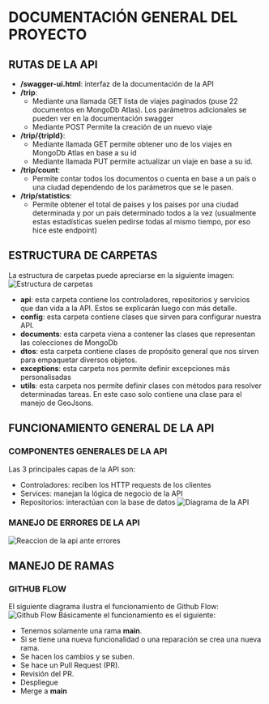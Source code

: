 # DOCUMENTACIÓN GENERAL DEL PROYECTO
## RUTAS DE LA API
- **/swagger-ui.html**: interfaz de la documentación de la API
- **/trip**:
  - Mediante una llamada GET lista de viajes paginados (puse 22 documentos en MongoDb Atlas). Los parámetros adicionales se pueden ver en la documentación swagger
  - Mediante POST Permite la creación de un nuevo viaje
- **/trip/{tripId}**:
  - Mediante llamada GET permite obtener uno de los viajes en MongoDb Atlas en base a su id
  - Mediante llamada PUT permite actualizar un viaje en base a su id.
-  **/trip/count**: 
   - Permite contar todos los documentos o cuenta en base a un país o una ciudad dependendo de los parámetros que se le pasen.
- **/trip/statistics**:
    - Permite obtener el total de paises y los paises por una ciudad determinada y por un pais determinado todos a la vez (usualmente estas estadísticas suelen pedirse todas al mismo tiempo, por eso hice este endpoint)
## ESTRUCTURA DE CARPETAS
La estructura de carpetas puede apreciarse en la siguiente imagen:
<br>
![Estructura de carpetas](https://github.com/Vpp2000/trips-rest-api/assets/48797063/35e5ae66-d6ad-4199-a1a9-46a864fe0ed0)
- **api**: esta carpeta contiene los controladores, repositorios y servicios que dan vida a la API. Estos se explicarán luego con más detalle.
- **config**: esta carpeta contiene clases que sirven para configurar nuestra API.
- **documents**: esta carpeta viena a contener las clases que representan las colecciones de MongoDb
- **dtos**: esta carpeta contiene clases de propósito general que nos sirven para empaquetar diversos objetos.
- **exceptions**: esta carpeta nos permite definir excepciones más personalisadas
- **utils**: esta carpeta nos permite definir clases con métodos para resolver determinadas tareas. En este caso solo contiene una clase para el manejo de GeoJsons.

## FUNCIONAMIENTO GENERAL DE LA API
### COMPONENTES GENERALES DE LA API
Las 3 principales capas de la API son:
- Controladores: reciben los HTTP requests de los clientes
- Services: manejan la lógica de negocio de la API
- Repositorios: interactúan con la base de datos
![Diagrama de la API](https://github.com/Vpp2000/trips-rest-api/assets/48797063/cae4ac9c-d4a8-4f75-9449-c92583ee1729)
### MANEJO DE ERRORES DE LA API
![Reaccion de la api ante errores](https://github.com/Vpp2000/trips-rest-api/assets/48797063/c091da8a-a423-4f34-9e79-b20b4e69f8b4)


## MANEJO DE RAMAS
### GITHUB FLOW
El siguiente diagrama ilustra el funcionamiento de Github Flow:
![Github Flow](https://github.com/Vpp2000/trips-rest-api/assets/48797063/be36ae19-61fb-47ca-92ec-bf1978f0ad9b)
Básicamente el funcionamiento es el siguiente:
- Tenemos solamente una rama **main**.
- Si se tiene una nueva funcionalidad o una reparación se crea una nueva rama.
- Se hacen los cambios y se suben.
- Se hace un Pull Request (PR).
- Revisión del PR.
- Despliegue
- Merge a **main**